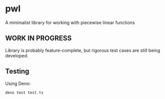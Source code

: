 # pwl

A minimalist library for working with piecewise linear functions

## WORK IN PROGRESS

Library is probably feature-complete, but rigorous test cases are still being developed.

## Testing

Using Deno:
```bash
deno test test.ts
```
